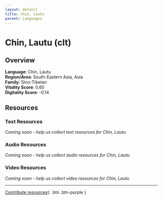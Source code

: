 ```yaml
---
layout: default
title: Chin, Lautu
parent: Languages
---
```


# Chin, Lautu (clt)

## Overview

**Language**: Chin, Lautu  
**Region/Area**: South-Eastern Asia, Asia  
**Family**: Sino-Tibetan  
**Vitality Score**: 0.60  
**Digitality Score**: -0.14  

## Resources

### Text Resources
*Coming soon - help us collect text resources for Chin, Lautu*

### Audio Resources
*Coming soon - help us collect audio resources for Chin, Lautu*

### Video Resources
*Coming soon - help us collect video resources for Chin, Lautu*

---

[Contribute resources](https://fairtrain.github.io/){: .btn .btn-purple }
